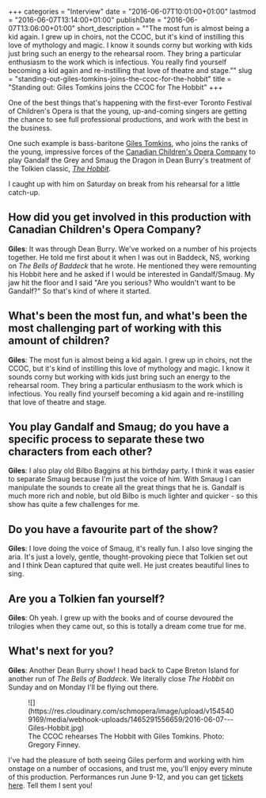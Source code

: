 +++
categories = "Interview"
date = "2016-06-07T10:01:00+01:00"
lastmod = "2016-06-07T13:14:00+01:00"
publishDate = "2016-06-07T13:06:00+01:00"
short_description = "\"The most fun is almost being a kid again. I grew up in choirs, not the CCOC, but it's kind of instilling this love of mythology and magic. I know it sounds corny but working with kids just bring such an energy to the rehearsal room. They bring a particular enthusiasm to the work which is infectious. You really find yourself becoming a kid again and re-instilling that love of theatre and stage.\""
slug = "standing-out-giles-tomkins-joins-the-ccoc-for-the-hobbit"
title = "Standing out: Giles Tomkins joins the CCOC for The Hobbit"
+++

One of the best things that's happening with the first-ever Toronto Festival of Children's Opera is that the young, up-and-coming singers are getting the chance to see full professional productions, and work with the best in the business. 

One such example is bass-baritone [Giles Tomkins](/scene/people/giles-tomkins/), who joins the ranks of the young, impressive forces of the [Canadian Children's Opera Company](/scene/people/canadian-childrens-opera-company/) to play Gandalf the Grey and Smaug the Dragon in Dean Burry's treatment of the Tolkien classic, [*The Hobbit*](/over-the-misty-mountains-the-ccoc-on-the-hobbit/). 

I caught up with him on Saturday on break from his rehearsal for a little catch-up. 

## How did you get involved in this production with Canadian Children's Opera Company?

**Giles**: It was through Dean Burry. We've worked on a number of his projects together. He told me first about it when I was out in Baddeck, NS, working on *The Bells of Baddeck* that he wrote. He mentioned they were remounting his Hobbit here and he asked if I would be interested in Gandalf/Smaug. My jaw hit the floor and I said "Are you serious? Who wouldn't want to be Gandalf?" So that's kind of where it started. 

## What's been the most fun, and what's been the most challenging part of working with this amount of children?

**Giles**: The most fun is almost being a kid again. I grew up in choirs, not the CCOC, but it's kind of instilling this love of mythology and magic. I know it sounds corny but working with kids just bring such an energy to the rehearsal room. They bring a particular enthusiasm to the work which is infectious. You really find yourself becoming a kid again and re-instilling that love of theatre and stage. 

## You play Gandalf and Smaug; do you have a specific process to separate these two characters from each other?

**Giles**: I also play old Bilbo Baggins at his birthday party. I think it was easier to separate Smaug because I'm just the voice of him. With Smaug I can manipulate the sounds to create all the great things that he is. Gandalf is much more rich and noble, but old Bilbo is much lighter and quicker - so this show has quite a few challenges for me. 

## Do you have a favourite part of the show?

**Giles**: I love doing the voice of Smaug, it's really fun. I also love singing the aria. It's just a lovely, gentle, thought-provoking piece that Tolkien set out and I think Dean captured that quite well. He just creates beautiful lines to sing. 

## Are you a Tolkien fan yourself? 

**Giles**: Oh yeah. I grew up with the books and of course devoured the trilogies when they came out, so this is totally a dream come true for me. 

## What's next for you?

**Giles**: Another Dean Burry show! I head back to Cape Breton Island for another run of *The Bells of Baddeck*. We literally close *The Hobbit* on Sunday and on Monday I'll be flying out there. 

<figure data-type="image">
![](https://res.cloudinary.com/schmopera/image/upload/v1545409169/media/webhook-uploads/1465291556659/2016-06-07---Giles-Hobbit.jpg)
<figcaption>The CCOC rehearses The Hobbit with Giles Tomkins. Photo: Gregory Finney.</figcaption>
</figure>

I've had the pleasure of both seeing Giles perform and working with him onstage on a number of occasions, and trust me, you'll enjoy every minute of this production. Performances run June 9-12, and you can get [tickets here](http://www.harbourfrontcentre.com/whatson/theatre.cfm?id=8109&festival_id=0). Tell them I sent you! 
